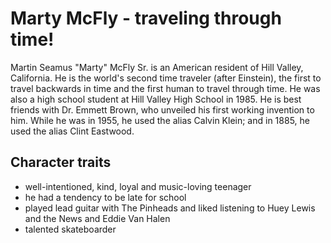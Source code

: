 # Marty McFly - traveling through time!

Martin Seamus "Marty" McFly Sr. is an American resident of Hill Valley, California. He is the world's second time traveler (after Einstein), the first to travel backwards in time and the first human to travel through time. He was also a high school student at Hill Valley High School in 1985. He is best friends with Dr. Emmett Brown, who unveiled his first working invention to him. While he was in 1955, he used the alias Calvin Klein; and in 1885, he used the alias Clint Eastwood. 

## Character traits
* well-intentioned, kind, loyal and music-loving teenager
* he had a tendency to be late for school
* played lead guitar with The Pinheads and liked listening to Huey Lewis and the News and Eddie Van Halen
* talented skateboarder